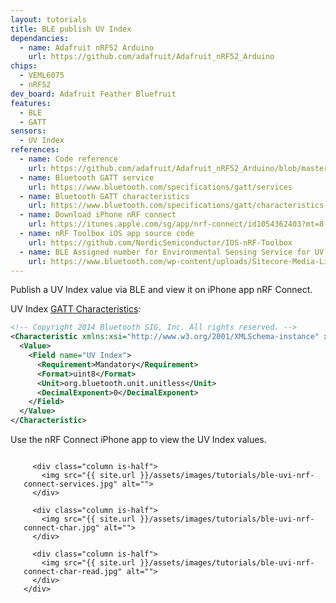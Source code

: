 ```yaml
---
layout: tutorials
title: BLE publish UV Index
dependancies:
  - name: Adafruit nRF52 Arduino
    url: https://github.com/adafruit/Adafruit_nRF52_Arduino
chips:
  - VEML6075
  - nRF52
dev_board: Adafruit Feather Bluefruit
features:
  - BLE
  - GATT
sensors:
  - UV Index
references:
  - name: Code reference
    url: https://github.com/adafruit/Adafruit_nRF52_Arduino/blob/master/libraries/Bluefruit52Lib/examples/Peripheral/custom_htm/custom_htm.ino
  - name: Bluetooth GATT service
    url: https://www.bluetooth.com/specifications/gatt/services
  - name: Bluetooth GATT characteristics
    url: https://www.bluetooth.com/specifications/gatt/characteristics
  - name: Download iPhone nRF connect
    url: https://itunes.apple.com/sg/app/nrf-connect/id1054362403?mt=8
  - name: nRF Toolbox iOS app source code
    url: https://github.com/NordicSemiconductor/IOS-nRF-Toolbox
  - name: BLE Assigned number for Environmental Sensing Service for UV Index characteristics
    url: https://www.bluetooth.com/wp-content/uploads/Sitecore-Media-Library/Gatt/Xml/Characteristics/org.bluetooth.characteristic.uv_index.xml
---
```


Publish a UV Index value via BLE and view it on iPhone app nRF Connect.

UV Index [GATT Characteristics](https://www.bluetooth.com/wp-content/uploads/Sitecore-Media-Library/Gatt/Xml/Characteristics/org.bluetooth.characteristic.uv_index.xml):

```xml
<!-- Copyright 2014 Bluetooth SIG, Inc. All rights reserved. -->
<Characteristic xmlns:xsi="http://www.w3.org/2001/XMLSchema-instance" xsi:noNamespaceSchemaLocation="http://schemas.bluetooth.org/Documents/characteristic.xsd" name="UV Index" type="org.bluetooth.characteristic.uv_index" uuid="2A76" last-modified="2014-11-20" approved="Yes">
  <Value>
    <Field name="UV Index">
      <Requirement>Mandatory</Requirement>
      <Format>uint8</Format>
      <Unit>org.bluetooth.unit.unitless</Unit>
      <DecimalExponent>0</DecimalExponent>
    </Field>
  </Value>
</Characteristic>
```

Use the nRF Connect iPhone app to view the UV Index values.

<section class="section is-small">
  <div class="container">
    <div class="columns is-multiline is-desktop">
      <div class="column is-half">
        <img src="{{ site.url }}/assets/images/tutorials/ble-uvi-nrf-connect.jpg" alt="">
      </div>

      <div class="column is-half">
        <img src="{{ site.url }}/assets/images/tutorials/ble-uvi-nrf-connect-services.jpg" alt="">
      </div>

      <div class="column is-half">
        <img src="{{ site.url }}/assets/images/tutorials/ble-uvi-nrf-connect-char.jpg" alt="">
      </div>

      <div class="column is-half">
        <img src="{{ site.url }}/assets/images/tutorials/ble-uvi-nrf-connect-char-read.jpg" alt="">
      </div>
    </div>
  </div>
</section>
